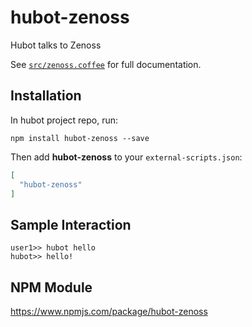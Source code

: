 # hubot-zenoss

Hubot talks to Zenoss

See [`src/zenoss.coffee`](src/zenoss.coffee) for full documentation.

## Installation

In hubot project repo, run:

`npm install hubot-zenoss --save`

Then add **hubot-zenoss** to your `external-scripts.json`:

```json
[
  "hubot-zenoss"
]
```

## Sample Interaction

```
user1>> hubot hello
hubot>> hello!
```

## NPM Module

https://www.npmjs.com/package/hubot-zenoss
